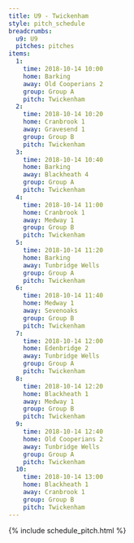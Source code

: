 ```yaml
---
title: U9 - Twickenham
style: pitch_schedule
breadcrumbs:
  u9: U9
  pitches: pitches
items:
  1:
    time: 2018-10-14 10:00
    home: Barking
    away: Old Cooperians 2
    group: Group A
    pitch: Twickenham
  2:
    time: 2018-10-14 10:20
    home: Cranbrook 1
    away: Gravesend 1
    group: Group B
    pitch: Twickenham
  3:
    time: 2018-10-14 10:40
    home: Barking
    away: Blackheath 4
    group: Group A
    pitch: Twickenham
  4:
    time: 2018-10-14 11:00
    home: Cranbrook 1
    away: Medway 1
    group: Group B
    pitch: Twickenham
  5:
    time: 2018-10-14 11:20
    home: Barking
    away: Tunbridge Wells
    group: Group A
    pitch: Twickenham
  6:
    time: 2018-10-14 11:40
    home: Medway 1
    away: Sevenoaks
    group: Group B
    pitch: Twickenham
  7:
    time: 2018-10-14 12:00
    home: Edenbridge 2
    away: Tunbridge Wells
    group: Group A
    pitch: Twickenham
  8:
    time: 2018-10-14 12:20
    home: Blackheath 1
    away: Medway 1
    group: Group B
    pitch: Twickenham
  9:
    time: 2018-10-14 12:40
    home: Old Cooperians 2
    away: Tunbridge Wells
    group: Group A
    pitch: Twickenham
  10:
    time: 2018-10-14 13:00
    home: Blackheath 1
    away: Cranbrook 1
    group: Group B
    pitch: Twickenham
---
```


{% include schedule_pitch.html %}
